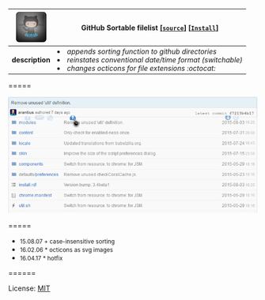 ![pic](../res/github64.png) | **GitHub Sortable filelist** **[[`source`]](../src/GitHub_Sortable_Filelist.user.js)** **[[`Install`]](/../../raw/master/src/GitHub_Sortable_Filelist.user.js  "You must have GreaseMonkey installed")** 
--- |-----  
**description** | <i><li>appends sorting function to github directories <li>  reinstates conventional date/time format (switchable) <li> changes octicons for file extensions :octocat: </i>

=====

[![screenshot](../res/gitgm.png  "filelist sorted by date")](/../../raw/master/res/gitgfo.png)

===== 

* <small>15.08.07  + case-insensitive sorting </small>
* <small>16.02.06 * octicons as svg images</small>
* <small>16.04.17 * hotfix</small>

======

License: <a href=https://opensource.org/licenses/MIT>MIT</a>